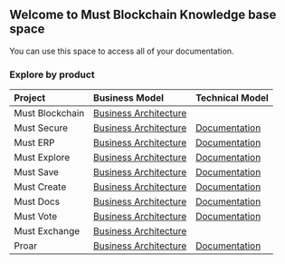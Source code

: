 ## Welcome to Must Blockchain Knowledge base space

You can use this space to access all of your documentation.

### Explore by product

Project | Business Model | Technical Model |
:--------- | :------ | :------ | 
Must Blockchain | [Business Architecture](https://must-blockchain.github.io/MustBlockchain/BusinessArchitecture/index.html#list) | |
Must Secure | [Business Architecture](https://must-blockchain.github.io/MustSecure/BusinessArchitecture/index.html#list) | [Documentation](https://must-blockchain.github.io/MustSecure/TechnicalArchitecture/index.html)|
Must ERP | [Business Architecture](https://must-blockchain.github.io/MustERP/BusinessArchitecture/index.html#list) | [Documentation](https://must-blockchain.github.io/MustERP/TechnicalArchitecture/index.html)|
Must Explore | [Business Architecture](https://must-blockchain.github.io/MustExplore/BusinessArchitecture/index.html#list) | [Documentation](https://must-blockchain.github.io/MustExplore/TechnicalArchitecture/index.html) |
Must Save | [Business Architecture](https://must-blockchain.github.io/MustSave/BusinessArchitecture/index.html#list) | [Documentation](https://must-blockchain.github.io/MustSave/TechnicalArchitecture/index.html)  |
Must Create | [Business Architecture](https://must-blockchain.github.io/MustCreate/BusinessArchitecture/index.html#list) | [Documentation](https://must-blockchain.github.io/MustCreate/TechnicalArchitecture/index.html) |
Must Docs | [Business Architecture](https://must-blockchain.github.io/mustDocs/BusinessArchitecture/index.html#list) | [Documentation](https://must-blockchain.github.io/MustDocs/TechnicalArchitecture/index.html) |
Must Vote | [Business Architecture](https://must-blockchain.github.io/mustVote/BusinessArchitecture/index.html#list) | [Documentation](https://must-blockchain.github.io/MustVote/TechnicalArchitecture/index.html)| 
Must Exchange | [Business Architecture](https://must-blockchain.github.io/MustExchange/BusinessArchitecture/index.html#list) | |
Proar | [Business Architecture](https://must-blockchain.github.io/Proar/BusinessArchitecture/index.html#list) | [Documentation](https://must-blockchain.github.io/Proar/TechnicalArchitecture/index.html) |